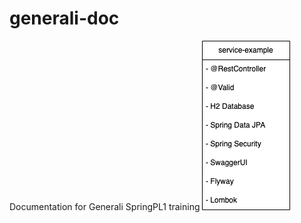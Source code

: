 # generali-doc
Documentation for Generali SpringPL1 training
![Alt text](/service-example.png "example of service")
